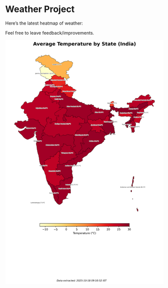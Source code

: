 # Weather Project

Here’s the latest heatmap of weather:

Feel free to leave feedback/improvements.

![India Heatmap](docs/assets/india_heatmap.png?v=F30C47)
